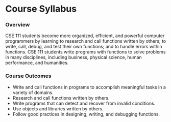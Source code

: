 # Course Syllabus
### Overview
CSE 111 students become more organized, efficient, and powerful computer programmers by learning to research and call functions written by others; 
to write, call, debug, and test their own functions; and to handle errors within functions. CSE 111 students write programs with functions to solve problems in many disciplines,
including business, physical science, human performance, and humanities.

### Course Outcomes
- Write and call functions in programs to accomplish meaningful tasks in a variety of domains.
- Research and call functions written by others.
- Write programs that can detect and recover from invalid conditions.
- Use objects and libraries written by others.
- Follow good practices in designing, writing, and debugging functions.
